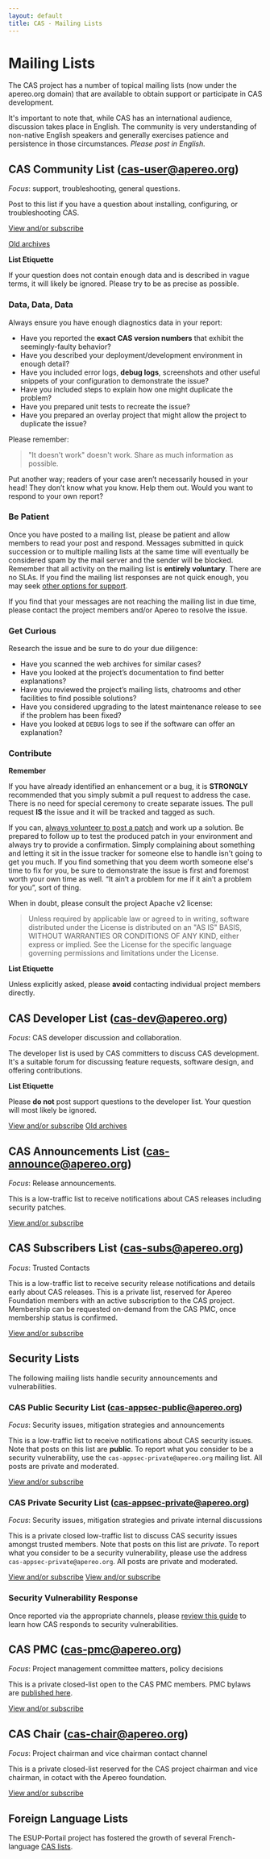 ```yaml
---
layout: default
title: CAS - Mailing Lists
---
```


# Mailing Lists

The CAS project has a number of topical mailing lists (now under the apereo.org domain) that are available to obtain support or participate in CAS
development.

It's important to note that, while CAS has an international audience, discussion takes place in English.
The community is very understanding of non-native English speakers and generally exercises patience and persistence
in those circumstances. _Please post in English._


## CAS Community List (cas-user@apereo.org)

_Focus_: support, troubleshooting, general questions.

Post to this list if you have a question about installing, configuring, or troubleshooting CAS.

[View and/or subscribe](https://groups.google.com/a/apereo.org/forum/#!forum/cas-user)

[Old archives](https://groups.google.com/forum/#!forum/jasig-cas-user)

<div class="alert alert-info"><strong>List Etiquette</strong><p>If your question does not contain enough data and is described in vague terms, it will likely be ignored. Please try to be as precise as possible.</p></div>

### Data, Data, Data

Always ensure you have enough diagnostics data in your report:

- Have you reported the **exact CAS version numbers** that exhibit the seemingly-faulty behavior? 
- Have you described your deployment/development environment in enough detail? 
- Have you included error logs, **debug logs**, screenshots and other useful snippets of your configuration to demonstrate the issue? 
- Have you included steps to explain how one might duplicate the problem? 
- Have you prepared unit tests to recreate the issue?
- Have you prepared an overlay project that might allow the project to duplicate the issue? 

Please remember:

> "It doesn't work" doesn't work. Share as much information as possible.

Put another way; readers of your case aren’t necessarily housed in your head! They don’t know what you know. Help them out. Would you want to respond to your own report?

### Be Patient

Once you have posted to a mailing list, please be patient and allow members to read your post and respond. Messages submitted in quick succession or to multiple mailing lists at the same time will eventually be considered spam by the mail server and the sender will be blocked. Remember that all activity on the mailing list is **entirely voluntary**. There are no SLAs. If you find the mailing list responses are not quick enough, you may seek [other options for support](/cas/Support.html).

If you find that your messages are not reaching the mailing list in due time, please contact the project members and/or Apereo to resolve the issue.

### Get Curious

Research the issue and be sure to do your due diligence:

- Have you scanned the web archives for similar cases? 
- Have you looked at the project’s documentation to find better explanations? 
- Have you reviewed the project’s mailing lists, chatrooms and other facilities to find possible solutions? 
- Have you considered upgrading to the latest maintenance release to see if the problem has been fixed?
- Have you looked at `DEBUG` logs to see if the software can offer an explanation?

### Contribute

<div class="alert alert-info"><strong>Remember</strong><p>If you have already identified an enhancement or a bug, it is <strong>STRONGLY</strong> recommended that you simply submit a pull request to address the case. There is no need for special ceremony to create separate issues. The pull request <strong>IS</strong> the issue and it will be tracked and tagged as such.</p></div>

If you can, [always volunteer to post a patch](/cas/developer/Contributor-Guidelines.html) and work up a solution. Be prepared to follow up to test the produced patch in your environment and always try to provide a confirmation. Simply complaining about something and letting it sit in the issue tracker for someone else to handle isn't going to get you much. If you find something that you deem worth someone else's time to fix for you, be sure to demonstrate the issue is first and foremost worth your own time as well. “It ain’t a problem for me if it ain’t a problem for you”, sort of thing. 

When in doubt, please consult the project Apache v2 license:

> Unless required by applicable law or agreed to in writing, software
> distributed under the License is distributed on an "AS IS" BASIS,
> WITHOUT WARRANTIES OR CONDITIONS OF ANY KIND, either express or implied.
> See the License for the specific language governing permissions and
> limitations under the License.

<div class="alert alert-info"><strong>List Etiquette</strong><p>Unless explicitly asked, please <b>avoid</b> contacting individual project members directly.</p></div>

## CAS Developer List (cas-dev@apereo.org)

_Focus_: CAS developer discussion and collaboration.

The developer list is used by CAS committers to discuss CAS development. It's a suitable forum for discussing feature
requests, software design, and offering contributions. 


<div class="alert alert-info"><strong>List Etiquette</strong><p>Please <b>do not</b> post support questions to the developer list. Your question will most likely be ignored.</p></div>

[View and/or subscribe](https://groups.google.com/a/apereo.org/forum/#!forum/cas-dev)
[Old archives](https://groups.google.com/forum/#!forum/jasig-cas-dev)

## CAS Announcements List (cas-announce@apereo.org)

_Focus_: Release announcements.

This is a low-traffic list to receive notifications about CAS releases including security patches.

[View and/or subscribe](https://groups.google.com/a/apereo.org/forum/#!forum/cas-announce)

## CAS Subscribers List (cas-subs@apereo.org)

_Focus_: Trusted Contacts 

This is a low-traffic list to receive security release notifications and details early about CAS releases. 
This is a private list, reserved for Apereo Foundation members with an active subscription to the CAS project.
Membership can be requested on-demand from the CAS PMC, once membership status is confirmed.

[View and/or subscribe](https://groups.google.com/a/apereo.org/forum/#!forum/cas-subs)

## Security Lists

The following mailing lists handle security announcements and vulnerabilities.

### CAS Public Security List (cas-appsec-public@apereo.org)

_Focus_: Security issues, mitigation strategies and announcements

This is a low-traffic list to receive notifications about CAS security issues. Note that posts on this list are **public**. To report what you 
consider to be a security vulnerability, use the `cas-appsec-private@apereo.org` mailing list. All posts are private and moderated.

[View and/or subscribe](https://groups.google.com/a/apereo.org/forum/#!forum/cas-appsec-public)

### CAS Private Security List (cas-appsec-private@apereo.org)

_Focus_: Security issues, mitigation strategies and private internal discussions

This is a private closed low-traffic list to  discuss CAS security issues amongst trusted members. Note that posts on this list are *private*. 
To report what you consider to be a security vulnerability, please use the address `cas-appsec-private@apereo.org`. All posts are private and moderated.

[View and/or subscribe](https://groups.google.com/a/apereo.org/forum/#!forum/security)
[View and/or subscribe](https://groups.google.com/a/apereo.org/forum/#!forum/cas-appsec-private)

### Security Vulnerability Response

Once reported via the appropriate channels, please [review this guide](/cas/developer/Sec-Vuln-Response.html) to learn how CAS responds to security vulnerabilities.

## CAS PMC (cas-pmc@apereo.org)

_Focus_: Project management committee matters, policy decisions

This is a private closed-list open to the CAS PMC members. PMC bylaws are [published here](/cas/developer/Project-Commitee.html).

[View and/or subscribe](https://groups.google.com/a/apereo.org/forum/#!forum/cas-pmc)

## CAS Chair (cas-chair@apereo.org)

_Focus_: Project chairman and vice chairman contact channel

This is a private closed-list reserved for the CAS project chairman and vice chairman, in cotact with the Apereo foundation.

[View and/or subscribe](https://groups.google.com/a/apereo.org/forum/#!forum/cas-chair)


## Foreign Language Lists

The ESUP-Portail project has fostered the growth of several French-language
[CAS lists](https://listes.esup-portail.org/sympa/lists/cas).
